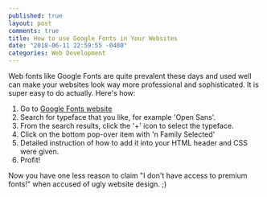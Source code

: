 ```yaml
---
published: true
layout: post
comments: true
title: How to use Google Fonts in Your Websites
date: "2018-06-11 22:59:55 -0400"
categories: Web Development
---
```


Web fonts like Google Fonts are quite prevalent these days and used well can make your websites look way more professional and sophisticated. It is super easy to do actually. Here's how:
1. Go to [Google Fonts website](https://fonts.google.com/)
2. Search for typeface that you like, for example 'Open Sans'.
3. From the search results, click the '+' icon to select the typeface. 
4. Click on the bottom pop-over item with 'n Family Selected'
5. Detailed instruction of how to add it into your HTML header and CSS were given. 
6. Profit!

Now you have one less reason to claim "I don't have access to premium fonts!" when accused of ugly website design. ;)
